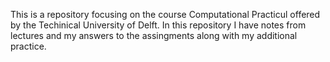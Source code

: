 This is a repository focusing on the course Computational Practicul offered by the Techinical University of Delft. 
In this repository I have notes from lectures and my answers to the assingments along with my additional practice. 